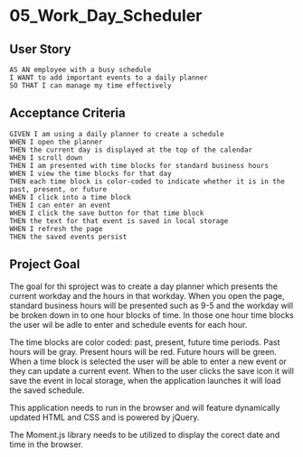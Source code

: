 # 05_Work_Day_Scheduler

## User Story

```
AS AN employee with a busy schedule
I WANT to add important events to a daily planner
SO THAT I can manage my time effectively
```

## Acceptance Criteria

```
GIVEN I am using a daily planner to create a schedule
WHEN I open the planner
THEN the current day is displayed at the top of the calendar
WHEN I scroll down
THEN I am presented with time blocks for standard business hours
WHEN I view the time blocks for that day
THEN each time block is color-coded to indicate whether it is in the past, present, or future
WHEN I click into a time block
THEN I can enter an event
WHEN I click the save button for that time block
THEN the text for that event is saved in local storage
WHEN I refresh the page
THEN the saved events persist
```

## Project Goal
The goal for thi sproject was to create a day planner which presents the current workday and the hours in that workday.
When you open the page, standard business hours will be presented such as 9-5 and the workday will be broken down in to 
one hour blocks of time. In those one hour time blocks the user wil be adle to enter and schedule events for each hour.

The time blocks are color coded: past, present, future time periods. Past hours will be gray. Present hours will be red. Future hours will be green.
When a time block is selected the user will be able to enter a new event or they can update a current event. When to the user clicks the save icon
it will save the event in local storage, when the application launches it will load the saved schedule.

This application needs to run in the browser and will feature dynamically updated HTML and CSS and is powered by jQuery.

The Moment.js library needs to be utilized to display the corect date and time in the browser.
